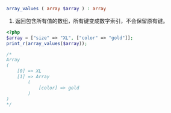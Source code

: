 ```php
array_values ( array $array ) : array
```

1. 返回包含所有值的数组，所有键变成数字索引，不会保留原有键。

```php
<?php
$array = ["size" => "XL", ["color" => "gold"]];
print_r(array_values($array));

/*
Array
(
    [0] => XL
    [1] => Array
        (
            [color] => gold
        )
)
*/
```
